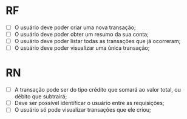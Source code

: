 # RF

- [ ] O usuário deve poder criar uma nova transação;
- [ ] O usuário deve poder obter um resumo da sua conta;
- [ ] O usuário deve poder listar todas as transações que já ocorreram;
- [ ] O usuário deve poder visualizar uma única transação;

# RN

- [ ] A transação pode ser do tipo crédito que somará ao valor total, ou débito que subtrairá;
- [ ] Deve ser possível identificar o usuário entre as requisições;
- [ ] O usuário só pode visualizar transações que ele criou;
